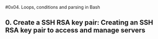 #0x04. Loops, conditions and parsing in Bash

## 0. Create a SSH RSA key pair: Creating an SSH RSA key pair to access and manage servers
